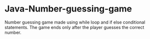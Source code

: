 # Java-Number-guessing-game
Number guessing game made using while loop and if else conditional statements. The game ends only after the player guesses the correct number.
